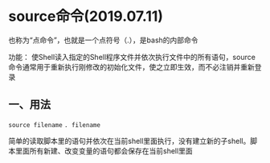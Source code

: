# source命令(2019.07.11)

也称为“点命令”，也就是一个点符号（.），是bash的内部命令

功能： 使Shell读入指定的Shell程序文件并依次执行文件中的所有语句，source命令通常用于重新执行刚修改的初始化文件，使之立即生效，而不必注销并重新登录

## 一、用法

`source filename`
`. filename`

简单的读取脚本里的语句并依次在当前shell里面执行，没有建立新的子shell。脚本里面所有新建、改变变量的语句都会保存在当前shell里面

